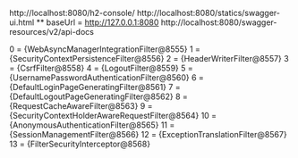 http://localhost:8080/h2-console/
http://localhost:8080/statics/swagger-ui.html ** baseUrl = http://127.0.0.1:8080
http://localhost:8080/swagger-resources/v2/api-docs


0 = {WebAsyncManagerIntegrationFilter@8555} 
1 = {SecurityContextPersistenceFilter@8556} 
2 = {HeaderWriterFilter@8557} 
3 = {CsrfFilter@8558} 
4 = {LogoutFilter@8559} 
5 = {UsernamePasswordAuthenticationFilter@8560} 
6 = {DefaultLoginPageGeneratingFilter@8561} 
7 = {DefaultLogoutPageGeneratingFilter@8562} 
8 = {RequestCacheAwareFilter@8563} 
9 = {SecurityContextHolderAwareRequestFilter@8564} 
10 = {AnonymousAuthenticationFilter@8565} 
11 = {SessionManagementFilter@8566} 
12 = {ExceptionTranslationFilter@8567} 
13 = {FilterSecurityInterceptor@8568} 